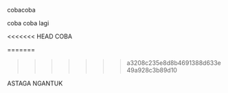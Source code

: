 cobacoba

coba coba lagi

<<<<<<< HEAD
COBA

=======
>>>>>>> a3208c235e8d8b4691388d633e49a928c3b89d10

ASTAGA NGANTUK

